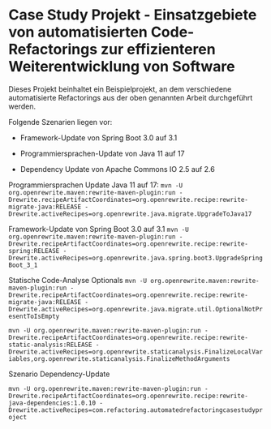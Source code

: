 # Case Study Projekt - Einsatzgebiete von automatisierten Code-Refactorings zur effizienteren Weiterentwicklung von Software

Dieses Projekt beinhaltet ein Beispielprojekt, an dem verschiedene automatisierte Refactorings aus der oben genannten Arbeit durchgeführt werden.

Folgende Szenarien liegen vor:

- Framework-Update von Spring Boot 3.0 auf 3.1

- Programmiersprachen-Update von Java 11 auf 17

- Dependency Update von Apache Commons IO 2.5 auf 2.6

Programmiersprachen Update Java 11 auf 17:
`mvn -U org.openrewrite.maven:rewrite-maven-plugin:run -Drewrite.recipeArtifactCoordinates=org.openrewrite.recipe:rewrite-migrate-java:RELEASE -Drewrite.activeRecipes=org.openrewrite.java.migrate.UpgradeToJava17`

Framework-Update von Spring Boot 3.0 auf 3.1
`mvn -U org.openrewrite.maven:rewrite-maven-plugin:run -Drewrite.recipeArtifactCoordinates=org.openrewrite.recipe:rewrite-spring:RELEASE -Drewrite.activeRecipes=org.openrewrite.java.spring.boot3.UpgradeSpringBoot_3_1`

Statische Code-Analyse Optionals
`mvn -U org.openrewrite.maven:rewrite-maven-plugin:run -Drewrite.recipeArtifactCoordinates=org.openrewrite.recipe:rewrite-migrate-java:RELEASE -Drewrite.activeRecipes=org.openrewrite.java.migrate.util.OptionalNotPresentToIsEmpty`

`mvn -U org.openrewrite.maven:rewrite-maven-plugin:run -Drewrite.recipeArtifactCoordinates=org.openrewrite.recipe:rewrite-static-analysis:RELEASE -Drewrite.activeRecipes=org.openrewrite.staticanalysis.FinalizeLocalVariables,org.openrewrite.staticanalysis.FinalizeMethodArguments`

Szenario Dependency-Update

`mvn -U org.openrewrite.maven:rewrite-maven-plugin:run -Drewrite.recipeArtifactCoordinates=org.openrewrite.recipe:rewrite-java-dependencies:1.0.10 -Drewrite.activeRecipes=com.refactoring.automatedrefactoringcasestudyproject`
